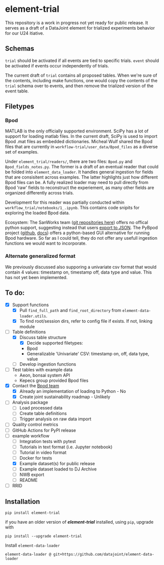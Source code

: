 # element-trial
This repository is a work in progress not yet ready for public release.
It serves as a draft of a DataJoint element for trialized experiments behavior
for our U24 itiative.

## Schemas
`trial` should be activated if all events are tied to specific trials.
`event` should be activated if events occur independently of trials.

The current draft of `trial` contains all proposed tables. When we're sure of
the contents, including make functions, one would copy the contents of the
`trial` schema over to events, and then remove the trialized version of the
event table.

## Filetypes

### Bpod
MATLAB is the only officially supported environment. SciPy has a lot of support
for loading matlab files. In the current draft, SciPy is used to import Bpod
.mat files as embedded dictionaries. Micheal Wulf shared the Bpod files that
are currently in `workflow-trial/user_data/Bpod_files` as a diverse set of
examples.

Under `element_trial/readers/`, there are two files: `Bpod.py` and
`Bpod_fields_notes.py`. The former is a draft of an eventual reader that could
be folded into `element_data_loader`. It handles general ingestion for fields
that are consisitent across examples. The latter highlights just how different
Bpod files can be. A fully realized loader may need to pull directly from
Bpod 'raw' fields to reconstruct the experiement, as many other fields are
organized differently across trials.

Development for this reader was partially conducted within
`workflow_trial/notebooks/1_.ipynb`. This contains code snipits for exploring
the loaded Bpod data.

Ecosystem: The SanWorks team
([git repositories here](https://github.com/sanworks?tab=repositories)) offers
no offical python support, suggesting instead that users
[export to JSON](https://sanworks.io/forum/showthread.php?tid=626&pid=1169).
The PyBpod project ([github](https://github.com/pyBpod/pyBpod),
[docs](https://pyBpod.readthedocs.io/en/v1.8.1/)) offers a python-based GUI
alternative for running Bpod hardware. So far as I could tell, they do not
offer any usefull ingestion functions we would want to incorporate.


### Alternate generalized format

We previously discussed also supporing a univariate csv format that would
contain 4 values: timestamp on, timestamp off, data type and value. This has
not yet been implemented.


## To do:
- [X] Support functions
   - [X] Pull `find_full_path` and `find_root_directory` from `element-data-loader.utils`.
   - [X] To find root/session dirs, refer to config file if exists. If not, linking module
- [ ] Table definitions
   - [X] Discuss table structure
	 - [X] Decide supported filetypes:
      - Bpod
      - Generalizable 'Univariate' CSV: timestamp on, off, data type, value
    - [ ] Develop ingestion functions
- [ ] Test tables with example data
   - Aeon, bonsai system API
   - Kepecs group provided Bpod files
- [X] Contact the [Bpod team](https://github.com/sanworks/)
   - [X] Already an implementation of loading to Python - No
   - [X] Create joint sustainability roadmap - Unlikely
- [ ] Analysis package
	 - [ ] Load processed data
   - [ ] Create table definitions
   - [ ] Trigger analysis on raw data import
- [ ] Quality control metrics
- [ ] GitHub Actions for PyPI release
- [ ] example workflow
   - [ ] Integration tests with pytest
   - [ ] Tutorials in text format (i.e. Jupyter notebook)
   - [ ] Tutorial in video format
   - [ ] Docker for tests
   - [X] Example dataset(s) for public release
   - [ ] Example dataset loaded to DJ Archive
   - [ ] NWB export
   - [ ] README
- [ ] RRID

## Installation

```
pip install element-trial
```

if you have an older version of ***element-trial*** installed, using `pip`, upgrade with

```
pip install --upgrade element-trial
```

Install `element-data-loader`

```
element-data-loader @ git+https://github.com/datajoint/element-data-loader
```


